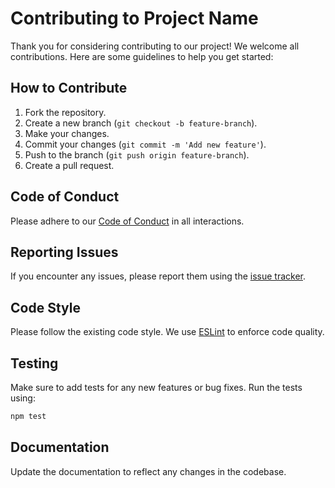 # Contributing to Project Name

Thank you for considering contributing to our project! We welcome all contributions. Here are some guidelines to help you get started:

## How to Contribute

1. Fork the repository.
2. Create a new branch (`git checkout -b feature-branch`).
3. Make your changes.
4. Commit your changes (`git commit -m 'Add new feature'`).
5. Push to the branch (`git push origin feature-branch`).
6. Create a pull request.

## Code of Conduct

Please adhere to our [Code of Conduct](CODE_OF_CONDUCT.md) in all interactions.

## Reporting Issues

If you encounter any issues, please report them using the [issue tracker](https://github.com/username/repo/issues).

## Code Style

Please follow the existing code style. We use [ESLint](https://eslint.org/) to enforce code quality.

## Testing

Make sure to add tests for any new features or bug fixes. Run the tests using:

```bash
npm test
```

## Documentation

Update the documentation to reflect any changes in the codebase.